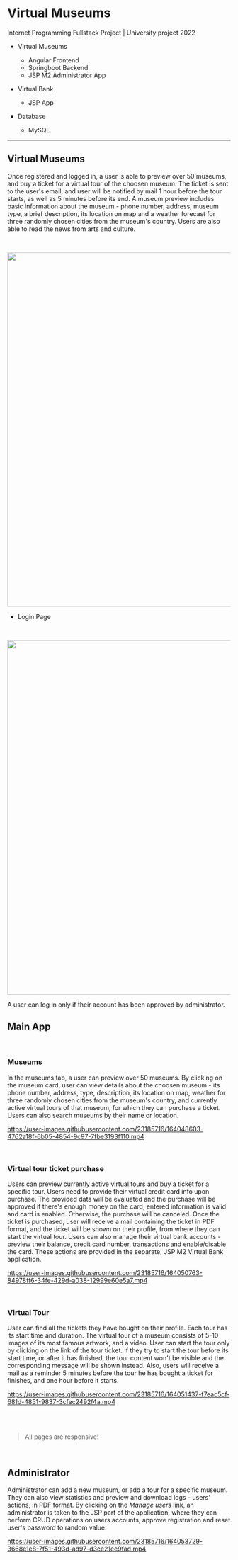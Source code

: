 # Virtual Museums
Internet Programming Fullstack Project | University project 2022

- Virtual Museums
    - Angular Frontend
    - Springboot Backend
    - JSP M2 Administrator App

- Virtual Bank 
    - JSP App

- Database
    - MySQL

<hr/>

## Virtual Museums

Once registered and logged in, a user is able to preview over 50 museums, and buy a ticket for a virtual tour of the choosen museum. The ticket is sent to the user's email,
and user will be notified by mail 1 hour before the tour starts, as well as 5 minutes before its end. 
A museum preview includes basic information about the museum - phone number, address, museum type, a brief description, its location on map and a weather forecast
for three randomly chosen cities from the museum's country. 
Users are also able to read the news from arts and culture.

<br/>
<p align="center" >
  <img src="https://user-images.githubusercontent.com/23185716/164044657-b0b8e32d-40b1-44c8-a437-035c80f7919d.gif" width="800px">  
</p>


- Login Page 

<br/>
<p align="center" >
  <img src="https://user-images.githubusercontent.com/23185716/164044009-17a1a615-4cf2-4afb-a239-603f8b7fa411.gif" width="800px">  
</p>

A user can log in only if their account has been approved by administrator. 

## Main App
<br/>

### Museums 

In the museums tab, a user can preview over 50 museums. By clicking on the museum card, user can view details about the choosen museum - its phone number, address, type, description, its location on map, weather for three randomly chosen cities from the museum's country, and currently active virtual tours of that museum, for which they can purchase a ticket. 
Users can also search museums by their name or location.

https://user-images.githubusercontent.com/23185716/164048603-4762a18f-6b05-4854-9c97-7fbe3193f110.mp4


<br/>

### Virtual tour ticket purchase

Users can preview currently active virtual tours and buy a ticket for a specific tour. Users need to provide their virtual credit card info upon purchase. The provided data will be evaluated and the purchase will be approved if there's enough money on the card, entered information is valid and card is enabled. Otherwise, the purchase will be canceled. Once the ticket is purchased, user will receive a mail containing the ticket in PDF format, and the ticket will be shown on their profile, from where they can start the virtual tour. 
Users can also manage their virtual bank accounts - preview their balance, credit card number, transactions and enable/disable the card. These actions are provided in the separate, JSP M2 Virtual Bank application.

https://user-images.githubusercontent.com/23185716/164050763-84978ff6-34fe-429d-a038-12999e60e5a7.mp4

<br/>

### Virtual Tour

User can find all the tickets they have bought on their profile. Each tour has its start time and duration. The virtual tour of a museum consists of 5-10 images of its most famous artwork, and a video. User can start the tour only by clicking on the link of the tour ticket. If they try to start the tour before its start time, or after it has finished, the tour content won't be visible and the corresponding message will be shown instead. Also, users will receive a mail as a reminder 5 minutes before the tour he has bought a ticket for finishes, and one hour before it starts.

https://user-images.githubusercontent.com/23185716/164051437-f7eac5cf-681d-4851-9837-3cfec2492f4a.mp4

<br/> <br/>

>
>  All pages are responsive!
>

<br/>

## Administrator


Administrator can add a new museum, or add a tour for a specific museum. They can also view statistics and preview and download logs - users' actions, in PDF format. By clicking on the *Manage users* link,
an administrator is taken to the JSP part of the application, where they can perform CRUD operations on users accounts, approve registration and reset user's password to random value. 

https://user-images.githubusercontent.com/23185716/164053729-3668e1e8-7f51-493d-ad97-d3ce21ee9fad.mp4



